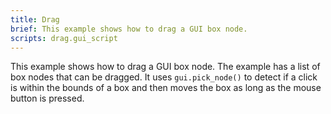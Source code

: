 ```yaml
---
title: Drag
brief: This example shows how to drag a GUI box node.
scripts: drag.gui_script
---
```


This example shows how to drag a GUI box node. The example has a list of box nodes that can be dragged. It uses `gui.pick_node()` to detect if a click is within the bounds of a box and then moves the box as long as the mouse button is pressed.